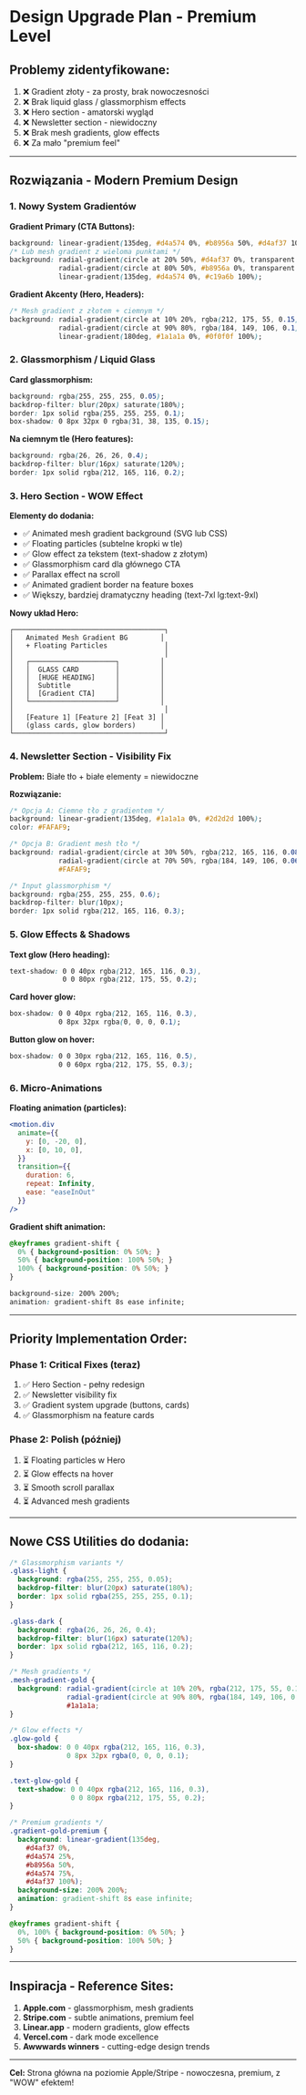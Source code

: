 # Design Upgrade Plan - Premium Level

## Problemy zidentyfikowane:
1. ❌ Gradient złoty - za prosty, brak nowoczesności
2. ❌ Brak liquid glass / glassmorphism effects
3. ❌ Hero section - amatorski wygląd
4. ❌ Newsletter section - niewidoczny
5. ❌ Brak mesh gradients, glow effects
6. ❌ Za mało "premium feel"

---

## Rozwiązania - Modern Premium Design

### 1. Nowy System Gradientów

**Gradient Primary (CTA Buttons):**
```css
background: linear-gradient(135deg, #d4a574 0%, #b8956a 50%, #d4af37 100%);
/* Lub mesh gradient z wieloma punktami */
background: radial-gradient(circle at 20% 50%, #d4af37 0%, transparent 50%),
            radial-gradient(circle at 80% 50%, #b8956a 0%, transparent 50%),
            linear-gradient(135deg, #d4a574 0%, #c19a6b 100%);
```

**Gradient Akcenty (Hero, Headers):**
```css
/* Mesh gradient z złotem + ciemnym */
background: radial-gradient(circle at 10% 20%, rgba(212, 175, 55, 0.15) 0%, transparent 50%),
            radial-gradient(circle at 90% 80%, rgba(184, 149, 106, 0.1) 0%, transparent 50%),
            linear-gradient(180deg, #1a1a1a 0%, #0f0f0f 100%);
```

### 2. Glassmorphism / Liquid Glass

**Card glassmorphism:**
```css
background: rgba(255, 255, 255, 0.05);
backdrop-filter: blur(20px) saturate(180%);
border: 1px solid rgba(255, 255, 255, 0.1);
box-shadow: 0 8px 32px 0 rgba(31, 38, 135, 0.15);
```

**Na ciemnym tle (Hero features):**
```css
background: rgba(26, 26, 26, 0.4);
backdrop-filter: blur(16px) saturate(120%);
border: 1px solid rgba(212, 165, 116, 0.2);
```

### 3. Hero Section - WOW Effect

**Elementy do dodania:**
- ✅ Animated mesh gradient background (SVG lub CSS)
- ✅ Floating particles (subtelne kropki w tle)
- ✅ Glow effect za tekstem (text-shadow z złotym)
- ✅ Glassmorphism card dla głównego CTA
- ✅ Parallax effect na scroll
- ✅ Animated gradient border na feature boxes
- ✅ Większy, bardziej dramatyczny heading (text-7xl lg:text-9xl)

**Nowy układ Hero:**
```
┌─────────────────────────────────────┐
│   Animated Mesh Gradient BG        │
│   + Floating Particles              │
│                                     │
│   ┌─────────────────────┐          │
│   │  GLASS CARD         │          │
│   │  [HUGE HEADING]     │          │
│   │  Subtitle           │          │
│   │  [Gradient CTA]     │          │
│   └─────────────────────┘          │
│                                     │
│   [Feature 1] [Feature 2] [Feat 3] │
│   (glass cards, glow borders)      │
└─────────────────────────────────────┘
```

### 4. Newsletter Section - Visibility Fix

**Problem:** Białe tło + białe elementy = niewidoczne

**Rozwiązanie:**
```css
/* Opcja A: Ciemne tło z gradientem */
background: linear-gradient(135deg, #1a1a1a 0%, #2d2d2d 100%);
color: #FAFAF9;

/* Opcja B: Gradient mesh tło */
background: radial-gradient(circle at 30% 50%, rgba(212, 165, 116, 0.08) 0%, transparent 50%),
            radial-gradient(circle at 70% 50%, rgba(184, 149, 106, 0.06) 0%, transparent 50%),
            #FAFAF9;

/* Input glassmorphism */
background: rgba(255, 255, 255, 0.6);
backdrop-filter: blur(10px);
border: 1px solid rgba(212, 165, 116, 0.3);
```

### 5. Glow Effects & Shadows

**Text glow (Hero heading):**
```css
text-shadow: 0 0 40px rgba(212, 165, 116, 0.3),
             0 0 80px rgba(212, 175, 55, 0.2);
```

**Card hover glow:**
```css
box-shadow: 0 0 40px rgba(212, 165, 116, 0.3),
            0 8px 32px rgba(0, 0, 0, 0.1);
```

**Button glow on hover:**
```css
box-shadow: 0 0 30px rgba(212, 165, 116, 0.5),
            0 0 60px rgba(212, 175, 55, 0.3);
```

### 6. Micro-Animations

**Floating animation (particles):**
```jsx
<motion.div
  animate={{
    y: [0, -20, 0],
    x: [0, 10, 0],
  }}
  transition={{
    duration: 6,
    repeat: Infinity,
    ease: "easeInOut"
  }}
/>
```

**Gradient shift animation:**
```css
@keyframes gradient-shift {
  0% { background-position: 0% 50%; }
  50% { background-position: 100% 50%; }
  100% { background-position: 0% 50%; }
}

background-size: 200% 200%;
animation: gradient-shift 8s ease infinite;
```

---

## Priority Implementation Order:

### Phase 1: Critical Fixes (teraz)
1. ✅ Hero Section - pełny redesign
2. ✅ Newsletter visibility fix
3. ✅ Gradient system upgrade (buttons, cards)
4. ✅ Glassmorphism na feature cards

### Phase 2: Polish (później)
1. ⏳ Floating particles w Hero
2. ⏳ Glow effects na hover
3. ⏳ Smooth scroll parallax
4. ⏳ Advanced mesh gradients

---

## Nowe CSS Utilities do dodania:

```css
/* Glassmorphism variants */
.glass-light {
  background: rgba(255, 255, 255, 0.05);
  backdrop-filter: blur(20px) saturate(180%);
  border: 1px solid rgba(255, 255, 255, 0.1);
}

.glass-dark {
  background: rgba(26, 26, 26, 0.4);
  backdrop-filter: blur(16px) saturate(120%);
  border: 1px solid rgba(212, 165, 116, 0.2);
}

/* Mesh gradients */
.mesh-gradient-gold {
  background: radial-gradient(circle at 10% 20%, rgba(212, 175, 55, 0.15) 0%, transparent 50%),
              radial-gradient(circle at 90% 80%, rgba(184, 149, 106, 0.1) 0%, transparent 50%),
              #1a1a1a;
}

/* Glow effects */
.glow-gold {
  box-shadow: 0 0 40px rgba(212, 165, 116, 0.3),
              0 8px 32px rgba(0, 0, 0, 0.1);
}

.text-glow-gold {
  text-shadow: 0 0 40px rgba(212, 165, 116, 0.3),
               0 0 80px rgba(212, 175, 55, 0.2);
}

/* Premium gradients */
.gradient-gold-premium {
  background: linear-gradient(135deg,
    #d4af37 0%,
    #d4a574 25%,
    #b8956a 50%,
    #d4a574 75%,
    #d4af37 100%);
  background-size: 200% 200%;
  animation: gradient-shift 8s ease infinite;
}

@keyframes gradient-shift {
  0%, 100% { background-position: 0% 50%; }
  50% { background-position: 100% 50%; }
}
```

---

## Inspiracja - Reference Sites:

1. **Apple.com** - glassmorphism, mesh gradients
2. **Stripe.com** - subtle animations, premium feel
3. **Linear.app** - modern gradients, glow effects
4. **Vercel.com** - dark mode excellence
5. **Awwwards winners** - cutting-edge design trends

---

**Cel:** Strona główna na poziomie Apple/Stripe - nowoczesna, premium, z "WOW" efektem!
